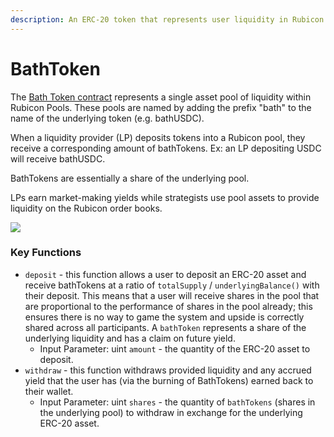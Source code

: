 ```yaml
---
description: An ERC-20 token that represents user liquidity in Rubicon Pools
---
```


# BathToken

The [Bath Token contract](https://github.com/RubiconDeFi/rubicon\_protocol/blob/master/contracts/rubiconPools/BathToken.sol) represents a single asset pool of liquidity within Rubicon Pools. These pools are named by adding the prefix "bath" to the name of the underlying token (e.g. bathUSDC).&#x20;

When a liquidity provider (LP) deposits tokens into a Rubicon pool, they receive a corresponding amount of bathTokens. Ex: an LP depositing USDC will receive bathUSDC.&#x20;

BathTokens are essentially a share of the underlying pool.

LPs earn market-making yields while strategists use pool assets to provide liquidity on the Rubicon order books.&#x20;

![](<../../.gitbook/assets/Rubicon v1\_ BathTokens.png>)

### Key Functions

* `deposit` - this function allows a user to deposit an ERC-20 asset and receive bathTokens at a ratio of `totalSupply` / `underlyingBalance()` with their deposit. This means that a user will receive shares in the pool that are proportional to the performance of shares in the pool already; this ensures there is no way to game the system and upside is correctly shared across all participants. A `bathToken` represents a share of the underlying liquidity and has a claim on future yield.
  * Input Parameter: uint `amount` - the quantity of the ERC-20 asset to deposit.
* `withdraw` - this function withdraws provided liquidity and any accrued yield that the user has (via the burning of BathTokens) earned back to their wallet.
  * Input Parameter: uint `shares` - the quantity of `bathTokens` (shares in the underlying pool) to withdraw in exchange for the underlying ERC-20 asset.

